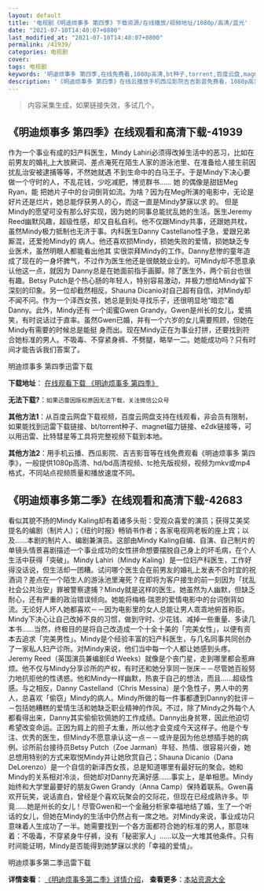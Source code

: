 ```yaml
---
layout: default
title: '电视剧《明迪烦事多 第四季》下载资源/在线播放/视频地址/1080p/高清/蓝光'
date: "2021-07-10T14:40:07+0800"
last_modified_at: "2021-07-10T14:40:07+0800"
permalink: /41939/
categories: 电视剧
cover:
tags: 电视剧
keywords: '明迪烦事多 第四季,在线免费看,1080p高清,bt种子,torrent,百度云盘,magnet,磁力链,迅雷下载资源'
description: '《明迪烦事多 第四季》在线云播放手机西瓜影院吉吉影音免费看，1080p高清bd/hd未删减完整版和tc抢先枪版，mkv/mp4格式，附带bt/torrent种子、magnet/磁力链、百度云盘、网盘资源迅雷下载链接'
---
```


>内容采集生成，如果链接失效，多试几个。


## 《明迪烦事多 第四季》在线观看和高清下载-41939

作为一个事业有成的妇产科医生，Mindy Lahiri必须得改掉生活中的恶习，比如在前男友的婚礼上大放厥词、差点淹死在陌生人家的游泳池里、在准备给人接生前因扰乱治安被逮捕等等，不然她就遇 不到生命中的白马王子。于是Mindy下决心要做一个守时的人，不乱花钱，少吃减肥，博览群书…… 她 的偶像是甜妞Meg Ryan，能 把她片子中的台词倒背如流。为啥？因为在Meg所演的电影中，无论是好片还是烂片，她总能俘获男人的心，而这一直是Mindy梦寐以求 的。 但是Mindy的愿望可没有那么好实现，因为她的同事总能扰乱她的生活。医生Jeremy Reed幽默风趣，超级性感，却又自私自利。他不仅跟Mindy共事，还跟她共枕，虽然Mindy极力抵制也无济于事。内科医生Danny Castellano性子急，爱跟兄弟厮混，还爱抢Mindy的 病人。他还喜欢损Mindy，损她失败的爱情，损她缺乏专业医术，虽然明眼人都能看出他其 实很崇拜Mindy的工作。Danny悲惨的童年造成了现在的一身坏脾气，不过作为医生他还是很兢兢业业的。可Mindy却不愿意承认他这一点，就因为 Danny总是在她面前指手画脚。除了医生外，两个前台也很有趣。Betsy Putch是个热心肠的年轻人，特别容易激动，并极力想给Mindy留下深刻的印象。另一位却截然相反。Shauna Dicanio对自己超有自信，对Mindy却不闻不问。作为一个泽西女孩，她总是到处寻找乐子，还很明显地“暗恋”着Danny。此外，Mindy还有 一个闺蜜Gwen Grandy。Gwen是州长的女儿，爱搞笑，有时说话过于直率。虽然Gwen已婚，并有一个六岁的女儿需要照顾，但她在Mindy有需要的时候总是能挺 身而出。现在Mindy正在为事业打拼，还要找到符合她标准的男人。不吸毒、不穿紧身裤、不劈腿，略举一二。她能成功吗？只有时间才能告诉我们答案了。<!---剧情end--->


明迪烦事多 第四季迅雷下载

**下载地址**： [在线观看下载 《明迪烦事多 第四季》](https://www.993dy.com//vod-detail-id-10172.html) 


**无法下载?**：`如果迅雷因版权原因无法下载，关注微信公众号 `

**其他方法1**：从百度云网盘下载视频，百度云网盘支持在线观看，非会员有限制，如果能找到迅雷下载链接、bt/torrent种子、magnet磁力链接、e2dk链接等，可以用迅雷、比特彗星等工具将完整视频下载到本地。

**其他方法2**：用手机云播、西瓜影院、吉吉影音等在线免费观看《明迪烦事多 第四季》，一般提供1080p高清、hd/bd高清视频、tc抢先版视频，视频为mkv或mp4格式，不同站点视频质量和播放速度不同。


## 《明迪烦事多第二季》在线观看和高清下载-42683

看似其貌不扬的Mindy Kaling却有着诸多头衔：受观众喜爱的演员；获得艾美奖提名的编剧（制片人）；《纽约时报》畅销书作者；各家电视网老板的座上宾；以及&hellip;…本剧的制片人、编剧兼演员。这部由Mindy Kaling自编、自演、自己制片的单镜头情景喜剧描述一个事业成功的女性拼命想要摆脱自己身上的坏毛病，在个人生活中获得「突破」。Mindy Lahiri（Mindy Kaling）是一位妇产科医生，工作好得没话说，但生活却一团糟。试问哪个医生会在前男友的婚礼上发表不合时宜的祝酒词？差点在一个陌生人的游泳池里淹死？在即将为客户接生的前一刻因为「扰乱社会公共治安」罪被警察逮捕？Mindy就是这样的医生。她虽然为人幽默，但缺乏耐心，还有严重的政治错误倾向。她能将梅格·瑞恩的爱情电影中的台词倒背如流。无论好人坏人她都喜欢－－因为电影里的女人总能让男人乖乖地俯首称臣。Mindy下决心让自己改掉不良的习惯，做到守时、少花钱、减掉一些重量、多读几本书……当然，终极目的是将自己改造成一个十全十美的「完美女性」，以便有资本去追求「完美男性」。Mindy是个经验丰富的妇产科医生，与几名同事共同创办了一家私人妇产诊所。对Mindy来说，他们当中每一个人都让她感到头疼。Jeremy Reed（英国演员兼编剧Ed Weeks）就像是个丧门星，走到哪里都会惹麻烦。他不仅与Mindy分享诊所的产权，有时还和她分享同一张床－－尽管她百般努力地抗拒他的性诱惑。他和Mindy一样幽默，热衷于自己的想法，而且……超级性感。与之相反，Danny Castelland（Chris Messina）是个急性子，男人中的男人，总喜欢「偷窃」Mindy的病人。Mindy所做的每一件事都遭到Danny的批评－－包括她糟糕的爱情生活和她缺乏职业精神的作风。不过，除了Mindy之外每个人都看得出来，Danny其实偷偷钦佩她的工作成绩。Danny出身贫寒，因此他迫切希望改变命运。正因为肩上的担子太重，所以他才会变成今天这样子。他是个专注、优秀的医生，但Mindy不愿意承认这一点－－或许是因为他总想插手她的病例。诊所前台接待员Betsy Putch（Zoe Jarman）年轻、热情、很容易兴奋，她总想用特别的方式来取悦Mindy并让她欣赏自己；Shauna Dicanio（Dana DeLorenzo）是一个自信的新泽西女孩，总是知道哪里有最好玩的聚会。她和Mindy的关系相对冷淡，但她却对Danny充满好感……事实上，是单相思。Mindy始终和大学里最要好的朋友Gwen Grandy（Anna Camp）保持着联系。Gwen喜欢开玩笑，说话直白，曾经是个喜欢玩聚会的交际花，但现在已经成熟许多。毕竟&hellip;…她是州长的女儿！尽管Gwen和一个金融分析家幸福地结了婚，生了一个听话的女儿，但她在Mindy的生活中仍然占有一席之地。对Mindy来说，事业成功只意味着人生成功了一半。她需要找到一个各方面都符合她的标准的男人，那意味着：不吸毒，不穿紧身牛仔裤，没有「秘密家人」&hellip;…以及一大堆其他条件。只有时间能证明，Mindy是否能得到她梦寐以求的「幸福的爱情」。</p>


明迪烦事多第二季迅雷下载

**详情查看**： [《明迪烦事多第二季》详情介绍](/movie/42683/)， **查看更多**：[本站资源大全](/movie/t/all/)

